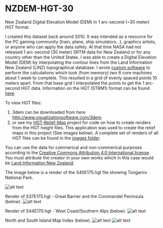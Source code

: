 # NZDEM-HGT-30

New Zealand Digital Elevation Model (DEM) in 1 arc-second (~30 meter) HGT format. 

I created this dataset back around 2010. It was intended as a resource for the PC gaming community (train, plane, ship simulators...), graphics artists, or anyone who can apply the data safely. At that time NASA had not released 1 arc-second (30 meter) SRTM data for New Zealand or for any country other than the United States. I was able to create a Digital Elevation Model (DEM) by interpolating the contour lines from the Land Information New Zealand (LINZ) topographical database. I wrote [custom software](https://github.com/nodecomplete/NZDEM-HGT-30/blob/master/Screenshots/ConversionApp.jpg?raw=true) to perform the calculations which took (from memory) two 6 core machines about 1 week to complete. This resulted in a grid of evenly spaced points 10 meters apart. From that base grid I interpolated the points to get the 1 arc-second HGT data. Information on the HGT (STRM1) format can be found [here](https://dds.cr.usgs.gov/srtm/version2_1/Documentation/SRTM_Topo.pdf).

To view HGT files:
1) 3dem can be downloaded from here http://www.visualizationsoftware.com/3dem. 
2) or see my [HGT-Relief-Map](https://github.com/nodecomplete/HGT-Relief-Map) project for code on how to create renders from the HGT height files. This application was used to create the relief maps in this project (See images below). A complete set of renders of all HGT files can be found in the [images folder](https://github.com/nodecomplete/NZDEM-HGT-30/tree/master/Images).

You can use the data for commerical and non-commerical purposes according to the [Creative Commons Attribution 4.0 International license](https://creativecommons.org/licenses/by/4.0/legalcode). You must attribute the creator in your own works which in this case would be [Land Information New Zealand](https://www.linz.govt.nz/).


The image below is a render of the S40E175.hgt file showing Tongariro National Park.

![alt text](https://github.com/nodecomplete/NZDEM-HGT-30/blob/master/Screenshots/tongariro.jpg)

 
Render of S37E175.hgt - Great Barrier and the Coromandel Peninsula (below).
![alt text](https://github.com/nodecomplete/NZDEM-HGT-30/blob/master/Screenshots/GreatBarrier.jpg)


Render of S44E170.hgt - West Coast/Southern Alps (below).
![alt text](https://github.com/nodecomplete/NZDEM-HGT-30/blob/master/Screenshots/WestCoast.jpg)
 
North and South Island Map Index (below).
![alt text](https://github.com/nodecomplete/NZDEM-HGT-30/blob/master/Screenshots/NorthMap.jpg)
![alt text](https://github.com/nodecomplete/NZDEM-HGT-30/blob/master/Screenshots/SouthMap.jpg)
